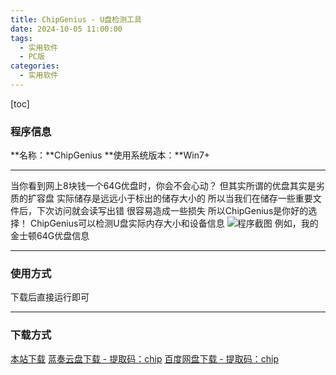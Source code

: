 ```yaml
---
title: ChipGenius - U盘检测工具
date: 2024-10-05 11:00:00
tags:
  - 实用软件
  - PC版
categories:
  - 实用软件
---
```


[toc]

### 程序信息

**名称：**ChipGenius
**使用系统版本：**Win7+

---

当你看到网上8块钱一个64G优盘时，你会不会心动？
但其实所谓的优盘其实是劣质的扩容盘
实际储存是远远小于标出的储存大小的
所以当我们在储存一些重要文件后，下次访问就会读写出错
很容易造成一些损失
所以ChipGenius是你好的选择！
ChipGenius可以检测U盘实际内存大小和设备信息
![程序截图](https://cdn.jsdelivr.net/gh/Niomaor/hexoimages@main/1728105455000.png)
例如，我的金士顿64G优盘信息

---

### 使用方式

下载后直接运行即可

---

### 下载方式

[本站下载](https://hub.tplus.eu.org/Niomaor/dlfiles/raw/master/ChipGenius_v4_18_0203.exe)
[蓝奏云盘下载 - 提取码：chip](https://wwqd.lanzoul.com/iCj562bof97e)
[百度网盘下载 - 提取码：chip](https://pan.baidu.com/s/1gck5klJtxrGITT4s8SFLfA?pwd=chip)